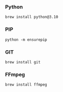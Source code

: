 ### Python

```
brew install python@3.10
```

### PIP

```
python -m ensurepip
```

### GIT

```
brew install git
```

### FFmpeg

```
brew install ffmpeg
```